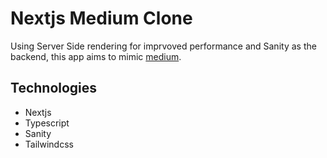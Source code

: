 # Nextjs Medium Clone

Using Server Side rendering for imprvoved performance and Sanity as the backend, this app aims to mimic [medium](https://medium.com/).
## Technologies

* Nextjs
* Typescript
* Sanity 
* Tailwindcss
